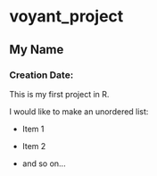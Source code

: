 # voyant_project
## My Name
### Creation Date:

This is my first project in R.

I would like to make an unordered list:

- Item 1

- Item 2

- and so on...